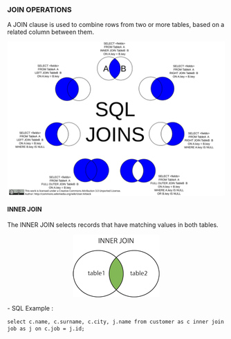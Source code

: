 ### JOIN OPERATIONS

A JOIN clause is used to combine rows from two or more tables, based on a related column between them.

<p align="center">
    <img src = "./img/SQL_Joins.svg" alt="SQL JOINS">
</p>

#### INNER JOIN

The INNER JOIN selects records that have matching values in both tables.

<p align="center">
    <img src = "./img/innerjoin.gif" alt = "INNER JOIN">
</p>
- SQL Example : 

```
select c.name, c.surname, c.city, j.name from customer as c inner join job as j on c.job = j.id;
```
